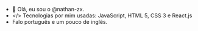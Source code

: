 - 👋 Olá, eu sou o @nathan-zx.
- </> Tecnologias por mim usadas: JavaScript, HTML 5, CSS 3 e React.js   
- Falo português e um pouco de inglês.
